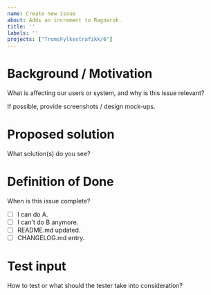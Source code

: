 ```yaml
---
name: Create new issue
about: Adds an increment to Ragnarok.
title: ''
labels: ''
projects: ["TromsFylkestrafikk/6"]
---
```


# Background / Motivation

What is affecting our users or system, and why is this issue relevant?

If possible, provide screenshots / design mock-ups.

# Proposed solution

What solution(s) do you see?

# Definition of Done

When is this issue complete?

- [ ] I can do A.
- [ ] I can't do B anymore.
- [ ] README.md updated.
- [ ] CHANGELOG.md entry.

# Test input

How to test or what should the tester take into consideration?
